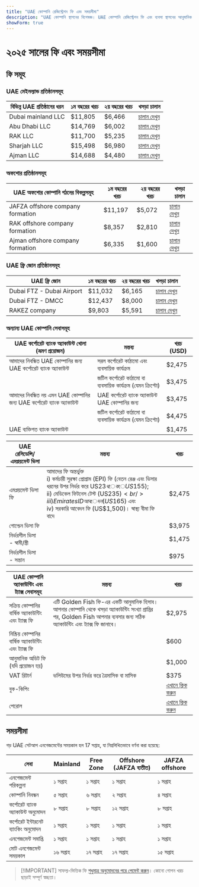 ```yaml
---
title: "UAE কোম্পানি রেজিস্ট্রেশন ফি এবং সময়সীমা"
description: "UAE কোম্পানি স্থাপনের বিশেষজ্ঞ। UAE কোম্পানি রেজিস্ট্রেশন ফি এবং ব্যবসা স্থাপনের আনুমানিক সময়সীমা।"
showForm: true
---
```


# ২০২৫ সালের ফি এবং সময়সীমা

## ফি সমূহ

### UAE মেইনল্যান্ড প্রতিষ্ঠানসমূহ

| বিভিন্ন UAE প্রতিষ্ঠানের ধরন | ১ম বছরের খরচ | ২য় বছরের খরচ | খসড়া চালান |
| -------------------------- | ----------- | ----------- | ------------ |
| Dubai mainland LLC | $11,805 | $6,466 | [চালান দেখুন](https://docs.google.com/document/d/17zrplxsKNhqfC8AGuqbiAzR_1QXutglx_zeaSEys7-E/edit?usp=sharing) |
| Abu Dhabi LLC | $14,769 | $6,002 | [চালান দেখুন](/resources/contacts) |
| RAK LLC | $11,700 | $5,235 | [চালান দেখুন](/resources/contacts) |
| Sharjah LLC | $15,498 | $6,980 | [চালান দেখুন](/resources/contacts) |
| Ajman LLC | $14,688 | $4,480 | [চালান দেখুন](/resources/contacts) |

### অফশোর প্রতিষ্ঠানসমূহ

| UAE অফশোর কোম্পানি গঠনের বিকল্পসমূহ | ১ম বছরের খরচ | ২য় বছরের খরচ | খসড়া চালান |
| ------------------------------------------ | ----------- | ----------- | ----------- |
| JAFZA offshore company formation | $11,197 | $5,072 | [চালান দেখুন](/resources/contacts) |
| RAK offshore company formation | $8,357 | $2,810 | [চালান দেখুন](/resources/contacts) |
| Ajman offshore company formation | $6,335 | $1,600 | [চালান দেখুন](/resources/contacts) |

### UAE ফ্রি জোন প্রতিষ্ঠানসমূহ

| UAE ফ্রি জোন | ১ম বছরের খরচ | ২য় বছরের খরচ | খসড়া চালান |
| ------------------------- | ----------- | ----------- | ----------- |
| Dubai FTZ - Dubai Airport | $11,032 | $6,165 | [চালান দেখুন](/resources/contacts) |
| Dubai FTZ - DMCC | $12,437 | $8,000 | [চালান দেখুন](/resources/contacts) |
| RAKEZ company | $9,803 | $5,591 | [চালান দেখুন](/resources/contacts) |

### অন্যান্য UAE কোম্পানি সেবাসমূহ

| UAE কর্পোরেট ব্যাংক অ্যাকাউন্ট খোলা (ভ্রমণ প্রয়োজন) | মন্তব্য | খরচ (USD) |
| --------------------------------------------------------------- | -------- | ----------- |
| আমাদের নিবন্ধিত UAE কোম্পানির জন্য UAE কর্পোরেট ব্যাংক অ্যাকাউন্ট | সরল কর্পোরেট কাঠামো এবং ব্যবসায়িক কার্যক্রম | $2,475 |
| | জটিল কর্পোরেট কাঠামো বা ব্যবসায়িক কার্যক্রম (যেমন ক্রিপ্টো) | $3,475 |
| আমাদের নিবন্ধিত নয় এমন UAE কোম্পানির জন্য UAE কর্পোরেট ব্যাংক অ্যাকাউন্ট | UAE কর্পোরেট ব্যাংক অ্যাকাউন্ট UAE কোম্পানির জন্য | $3,475 |
| | জটিল কর্পোরেট কাঠামো বা ব্যবসায়িক কার্যক্রম (যেমন ক্রিপ্টো) | $4,475 |
| UAE ব্যক্তিগত ব্যাংক অ্যাকাউন্ট | | $1,475 |

| UAE রেসিডেন্সি/এমপ্লয়মেন্ট ভিসা | মন্তব্য | খরচ |
| ----------------------------- | ------- | ----- |
| এমপ্লয়মেন্ট ভিসা ফি | আমাদের ফি অন্তর্ভুক্ত<br/>i) কর্মচারী সুরক্ষা প্রোগ্রাম (EPI) ফি (বেতন রেঞ্জ এবং ভিসার ধরনের উপর নির্ভর করে US$23 থেকে US$155);<br/>ii) মেডিকেল ফিটনেস টেস্ট (US$235)<br/>iii) Emirates ID আবেদন (US$165) এবং<br/>iv) সরকারি আবেদন ফি (US$1,500)। স্বাস্থ্য বীমা ফি বাদে | $2,475 |
| গোল্ডেন ভিসা ফি | | $3,975 |
| নির্ভরশীল ভিসা - স্বামী/স্ত্রী | | $1,475 |
| নির্ভরশীল ভিসা - সন্তান | | $975 |

| UAE কোম্পানি অ্যাকাউন্টিং এবং ট্যাক্স সেবাসমূহ | মন্তব্য | খরচ |
| ---------------------------------------------------- | ------- | ---- |
| সক্রিয় কোম্পানির বার্ষিক অ্যাকাউন্টিং এবং ট্যাক্স ফি | এটি Golden Fish ফি-এর একটি আনুমানিক হিসাব। আপনার কোম্পানি থেকে খসড়া অ্যাকাউন্টিং সংখ্যা প্রাপ্তির পর, Golden Fish আপনার ব্যবসার জন্য সঠিক অ্যাকাউন্টিং এবং ট্যাক্স ফি জানাবে। | $2,975 |
| নিষ্ক্রিয় কোম্পানির বার্ষিক অ্যাকাউন্টিং এবং ট্যাক্স ফি | | $600 |
| আনুমানিক অডিট ফি (যদি প্রয়োজন হয়) | | $1,000 |
| VAT রিটার্ন | ভলিউমের উপর নির্ভর করে ত্রৈমাসিক বা মাসিক | $375 |
| বুক-কিপিং | | [এখানে ক্লিক করুন](#) |
| পেরোল | | [এখানে ক্লিক করুন](#) |

## সময়সীমা

গড় UAE সেটআপ এনগেজমেন্টের সময়কাল হল 17 সপ্তাহ, যা নিম্নলিখিতভাবে বর্ণনা করা হয়েছে:

| সেবা                                | Mainland | Free Zone | Offshore (JAFZA ব্যতীত) | JAFZA offshore |
| ---------------------------------- | -------- | --------- | ---------------------- | -------------- |
| এনগেজমেন্ট পরিকল্পনা                | ১ সপ্তাহ   | ১ সপ্তাহ    | ১ সপ্তাহ                 | ১ সপ্তাহ         |
| কোম্পানি নিবন্ধন                    | ৫ সপ্তাহ   | ৬ সপ্তাহ    | ২ সপ্তাহ                 | ৪ সপ্তাহ         |
| কর্পোরেট ব্যাংক অ্যাকাউন্ট অনুমোদন   | ৮ সপ্তাহ   | ৮ সপ্তাহ    | ১২ সপ্তাহ                | ৮ সপ্তাহ         |
| কর্পোরেট ইন্টারনেট ব্যাংকিং অনুমোদন  | ১ সপ্তাহ   | ১ সপ্তাহ    | ১ সপ্তাহ                 | ১ সপ্তাহ         |
| এনগেজমেন্ট সমাপ্তি                  | ১ সপ্তাহ   | ১ সপ্তাহ    | ১ সপ্তাহ                 | ১ সপ্তাহ         |
| মোট এনগেজমেন্ট সময়কাল              | ১৬ সপ্তাহ  | ১৭ সপ্তাহ   | ১৭ সপ্তাহ                | ১৫ সপ্তাহ        |

> [!IMPORTANT] সাফল্য-ভিত্তিক ফি
> [শুধুমাত্র অনুমোদনের পরে পেমেন্ট করুন](../benefits/success-based-fees.md)। কোনো গোপন খরচ ছাড়াই সম্পূর্ণ স্বচ্ছতা।